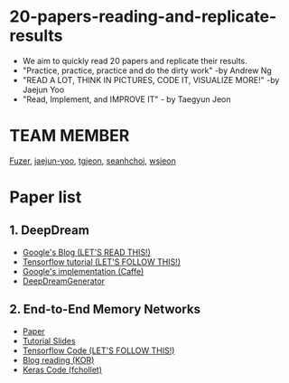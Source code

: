 # 20-papers-reading-and-replicate-results
* We aim to quickly read 20 papers and replicate their results.
* "Practice, practice, practice and do the dirty work" -by Andrew Ng
* "READ A LOT, THINK IN PICTURES, CODE IT, VISUALIZE MORE!" -by Jaejun Yoo
* "Read, Implement, and IMPROVE IT" - by Taegyun Jeon

# TEAM MEMBER

[Fuzer](https://github.com/FuZer), [jaejun-yoo](https://github.com/jaejun-yoo), [tgjeon](https://github.com/tgjeon), [seanhchoi](https://github.com/seanhchoi), [wsjeon](https://github.com/wsjeon)

# Paper list
## 1. DeepDream
* [Google's Blog (LET'S READ THIS!)](https://research.googleblog.com/2015/06/inceptionism-going-deeper-into-neural.html)
* [Tensorflow tutorial (LET'S FOLLOW THIS!)](https://github.com/tensorflow/tensorflow/blob/master/tensorflow/examples/tutorials/deepdream/deepdream.ipynb)
* [Google's implementation (Caffe)](https://github.com/google/deepdream)
* [DeepDreamGenerator](https://deepdreamgenerator.com)
## 2. End-to-End Memory Networks
* [Paper](https://arxiv.org/pdf/1503.08895v4.pdf)
* [Tutorial Slides](https://www.slideshare.net/carpedm20/ss-63116251)
* [Tensorflow Code (LET'S FOLLOW THIS!)](https://github.com/carpedm20/MemN2N-tensorflow)
* [Blog reading (KOR)](http://solarisailab.com/archives/690)
* [Keras Code (fchollet)](https://github.com/fchollet/keras/blob/master/examples/babi_memnn.py)
